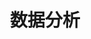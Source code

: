 ---
title: 数据分析
layout: doc
topic: reportAnalytics
level: root
categoryName: api
priority: 15-00
---